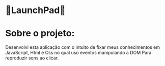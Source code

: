 # 🚨LaunchPad🚨

# Sobre o projeto:

Desenvolvi esta aplicação com o intuito de fixar meus conhecimentos em JavaScript, Html e Css no qual uso eventos manipulando a DOM 
Para reproduzir sons ao clicar.

